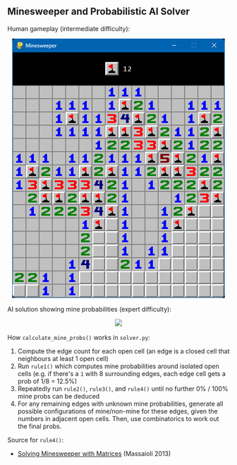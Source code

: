 ## Minesweeper and Probabilistic AI Solver

Human gameplay (intermediate difficulty):

<p align="center">
	<img src="imgs/gameplay.png"/>
</p>

AI solution showing mine probabilities (expert difficulty):

<p align="center">
	<img src="imgs/ai_solution.webp"/>
</p>

How `calculate_mine_probs()` works in `solver.py`:
1. Compute the edge count for each open cell (an edge is a closed cell that neighbours at least 1 open cell)
2. Run `rule1()` which computes mine probabilities around isolated open cells (e.g. if there's a `1` with 8 surrounding edges, each edge cell gets a prob of 1/8 = 12.5%)
3. Repeatedly run `rule2()`, `rule3()`, and `rule4()` until no further 0% / 100% mine probs can be deduced
4. For any remaining edges with unknown mine probabilities, generate all possible configurations of mine/non-mine for these edges, given the numbers in adjacent open cells. Then, use combinatorics to work out the final probs.

Source for `rule4()`:
- [Solving Minesweeper with Matrices](https://massaioli.wordpress.com/2013/01/12/solving-minesweeper-with-matricies/) (Massaioli 2013)
